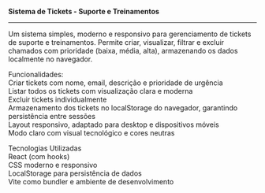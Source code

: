  <b>Sistema de Tickets - Suporte e Treinamentos</b> <hr>
Um sistema simples, moderno e responsivo para gerenciamento de tickets de suporte e treinamentos.
Permite criar, visualizar, filtrar e excluir chamados com prioridade (baixa, média, alta), armazenando os dados localmente no navegador.

 Funcionalidades:<br>
 Criar tickets com nome, email, descrição e prioridade de urgência<br>
 Listar todos os tickets com visualização clara e moderna<br>
 Excluir tickets individualmente<br>
 Armazenamento dos tickets no localStorage do navegador, garantindo persistência entre sessões<br>
 Layout responsivo, adaptado para desktop e dispositivos móveis<br>
 Modo claro com visual tecnológico e cores neutras<br>

Tecnologias Utilizadas<br>
React (com hooks)<br>
CSS moderno e responsivo<br>
LocalStorage para persistência de dados<br>
Vite como bundler e ambiente de desenvolvimento<br>
